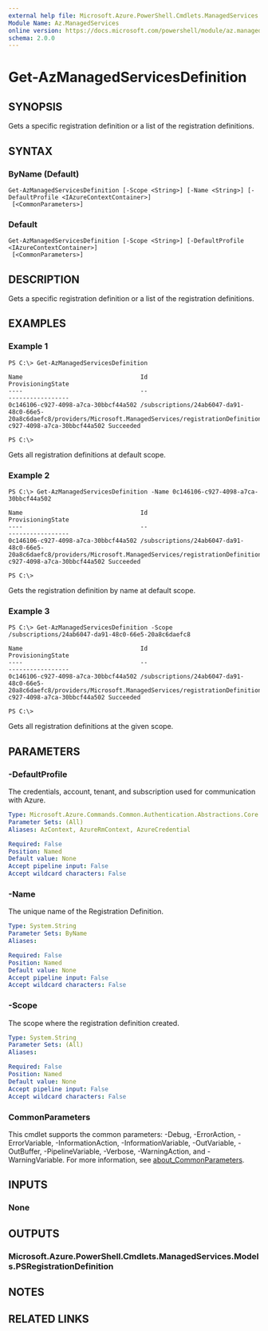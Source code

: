 ```yaml
---
external help file: Microsoft.Azure.PowerShell.Cmdlets.ManagedServices.dll-Help.xml
Module Name: Az.ManagedServices
online version: https://docs.microsoft.com/powershell/module/az.managedservices/get-azmanagedservicesdefinition
schema: 2.0.0
---
```


# Get-AzManagedServicesDefinition

## SYNOPSIS
Gets a specific registration definition or a list of the registration definitions.

## SYNTAX

### ByName (Default)
```
Get-AzManagedServicesDefinition [-Scope <String>] [-Name <String>] [-DefaultProfile <IAzureContextContainer>]
 [<CommonParameters>]
```

### Default
```
Get-AzManagedServicesDefinition [-Scope <String>] [-DefaultProfile <IAzureContextContainer>]
 [<CommonParameters>]
```

## DESCRIPTION
Gets a specific registration definition or a list of the registration definitions.

## EXAMPLES

### Example 1
```
PS C:\> Get-AzManagedServicesDefinition

Name                                 Id                                                                                                                                                   ProvisioningState
----                                 --                                                                                                                                                   -----------------
0c146106-c927-4098-a7ca-30bbcf44a502 /subscriptions/24ab6047-da91-48c0-66e5-20a8c6daefc8/providers/Microsoft.ManagedServices/registrationDefinitions/0c146106-c927-4098-a7ca-30bbcf44a502 Succeeded

PS C:\>
```

Gets all registration definitions at default scope.

### Example 2
```
PS C:\> Get-AzManagedServicesDefinition -Name 0c146106-c927-4098-a7ca-30bbcf44a502

Name                                 Id                                                                                                                                                   ProvisioningState
----                                 --                                                                                                                                                   -----------------
0c146106-c927-4098-a7ca-30bbcf44a502 /subscriptions/24ab6047-da91-48c0-66e5-20a8c6daefc8/providers/Microsoft.ManagedServices/registrationDefinitions/0c146106-c927-4098-a7ca-30bbcf44a502 Succeeded

PS C:\>
```

Gets the registration definition by name at default scope.

### Example 3
```
PS C:\> Get-AzManagedServicesDefinition -Scope /subscriptions/24ab6047-da91-48c0-66e5-20a8c6daefc8

Name                                 Id                                                                                                                                                   ProvisioningState
----                                 --                                                                                                                                                   -----------------
0c146106-c927-4098-a7ca-30bbcf44a502 /subscriptions/24ab6047-da91-48c0-66e5-20a8c6daefc8/providers/Microsoft.ManagedServices/registrationDefinitions/0c146106-c927-4098-a7ca-30bbcf44a502 Succeeded

PS C:\>
```

Gets all registration definitions at the given scope.

## PARAMETERS

### -DefaultProfile
The credentials, account, tenant, and subscription used for communication with Azure.

```yaml
Type: Microsoft.Azure.Commands.Common.Authentication.Abstractions.Core.IAzureContextContainer
Parameter Sets: (All)
Aliases: AzContext, AzureRmContext, AzureCredential

Required: False
Position: Named
Default value: None
Accept pipeline input: False
Accept wildcard characters: False
```

### -Name
The unique name of the Registration Definition.

```yaml
Type: System.String
Parameter Sets: ByName
Aliases:

Required: False
Position: Named
Default value: None
Accept pipeline input: False
Accept wildcard characters: False
```

### -Scope
The scope where the registration definition created.

```yaml
Type: System.String
Parameter Sets: (All)
Aliases:

Required: False
Position: Named
Default value: None
Accept pipeline input: False
Accept wildcard characters: False
```

### CommonParameters
This cmdlet supports the common parameters: -Debug, -ErrorAction, -ErrorVariable, -InformationAction, -InformationVariable, -OutVariable, -OutBuffer, -PipelineVariable, -Verbose, -WarningAction, and -WarningVariable. For more information, see [about_CommonParameters](http://go.microsoft.com/fwlink/?LinkID=113216).

## INPUTS

### None
## OUTPUTS

### Microsoft.Azure.PowerShell.Cmdlets.ManagedServices.Models.PSRegistrationDefinition
## NOTES

## RELATED LINKS
